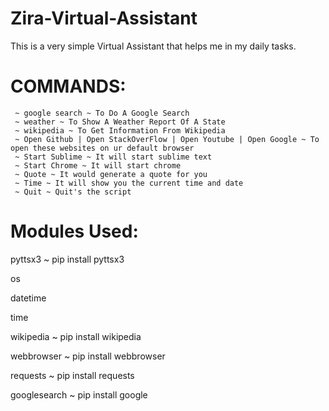 # Zira-Virtual-Assistant
This is a very simple Virtual Assistant that helps me in my daily tasks.

# 													                COMMANDS:

	 ~ google search ~ To Do A Google Search
	 ~ weather ~ To Show A Weather Report Of A State
	 ~ wikipedia ~ To Get Information From Wikipedia
	 ~ Open Github | Open StackOverFlow | Open Youtube | Open Google ~ To open these websites on ur default browser
	 ~ Start Sublime ~ It will start sublime text
	 ~ Start Chrome ~ It will start chrome
	 ~ Quote ~ It would generate a quote for you
	 ~ Time ~ It will show you the current time and date
	 ~ Quit ~ Quit's the script


# Modules Used:
  pyttsx3 ~ pip install pyttsx3
  
  os
  
  datetime
  
  time
  
  wikipedia ~ pip install wikipedia
  
  webbrowser ~ pip install webbrowser
  
  requests ~ pip install requests
  
  googlesearch ~ pip install google

